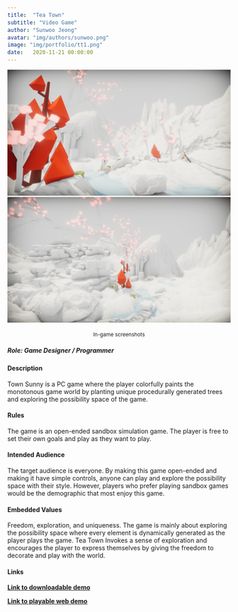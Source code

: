 ```yaml
---
title:  "Tea Town"
subtitle: "Video Game"
author: "Sunwoo Jeong"
avatar: "img/authors/sunwoo.png"
image: "img/portfolio/tt1.png"
date:   2020-11-21 00:00:00
---
```


<center> 
<img src="/img/portfolio/tt2.png"/>
<img src="/img/portfolio/tt3.png"/>
<p><small>In-game screenshots</small></p>
</center>

##### Role: Game Designer / Programmer

#### Description
Town Sunny is a PC game where the player colorfully paints the monotonous game world by planting unique procedurally generated trees and exploring the possibility space of the game.

#### Rules
The game is an open-ended sandbox simulation game. The player is free to set their own goals and play as they want to play.

#### Intended Audience
The target audience is everyone. By making this game open-ended and making it have simple controls, anyone can play and explore the possibility space with their style. However, players who prefer playing sandbox games would be the demographic that most enjoy this game.

#### Embedded Values
Freedom, exploration, and uniqueness. The game is mainly about exploring the possibility space where every element is dynamically generated as the player plays the game. Tea Town Invokes a sense of exploration and encourages the player to express themselves by giving the freedom to decorate and play with the world.

#### Links
**[Link to downloadable demo](https://sunjeong.itch.io/tea-town)**

**[Link to playable web demo](https://sunjeong.itch.io/tea-town-web)**
